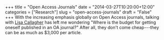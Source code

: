+++
title = "Open Access Journals"
date = "2014-03-27T10:20:00+12:00"
categories = ["Research"]
slug = "open-access-journals"
draft = "False"
+++
With the increasing emphasis globally on Open Access journals, talking
with [Lisa
Callagher](https://unidirectory.auckland.ac.nz/profile/l-callagher) has
left me wondering "Where is the budget for getting oneself published in
an OA journal?" After all, they don't come cheap---they can be as much as
$3,000 per article.

